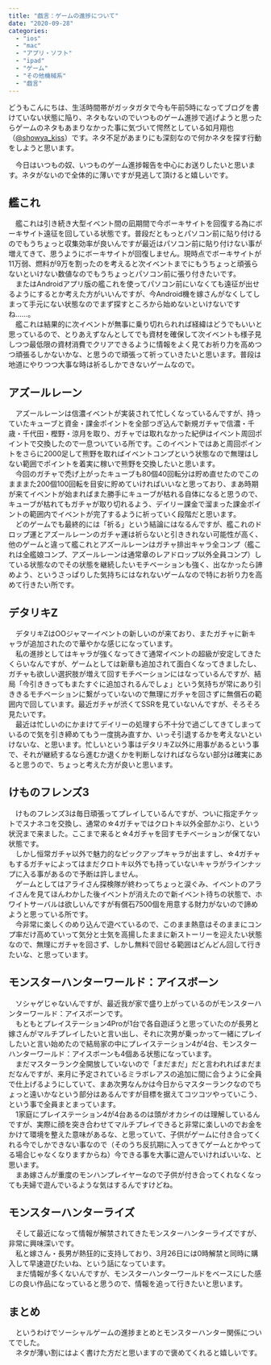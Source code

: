 ```yaml
---
title: "戯言：ゲームの進捗について"
date: "2020-09-28"
categories: 
  - "ios"
  - "mac"
  - "アプリ・ソフト"
  - "ipad"
  - "ゲーム"
  - "その他機械系"
  - "戯言"
---
```


どうもこんにちは、生活時間帯がガッタガタで今も午前5時になってブログを書けていない状態に陥り、ネタもないのでいつものゲーム進捗で逃げようと思ったらゲームのネタもあまりなかった事に気づいて愕然としている如月翔也（[@showya\_kiss](http://twitter.com/showya_kiss)）です。ネタ不足があまりにも深刻なので何かネタを探す行動をしようと思います。  
  
　今日はいつもの奴、いつものゲーム進捗報告を中心にお送りしたいと思います。ネタがないので全体的に薄いですが見逃して頂けると嬉しいです。  

## 艦これ

　艦これは引き続き大型イベント間の凪期間で今ボーキサイトを回復する為にボーキサイト遠征を回している状態です。普段だともっとパソコン前に貼り付けるのでもうちょっと収集効率が良いんですが最近はパソコン前に貼り付けない事が増えてきて、思うようにボーキサイトが回復しません。現時点でボーキサイトが11万弱、燃料が9万を割ったのを考えると次イベントまでにもうちょっと頑張らないといけない数値なのでもうちょっとパソコン前に張り付きたいです。  
　またはAndroidアプリ版の艦これを使ってパソコン前にいなくても遠征が出せるようにするとか考えた方がいいんですが、今Android機を嫁さんがなくしてしまって手元にない状態なのでまず探すところから始めないといけないですね……。  
　艦これは結果的に次イベントが無事に乗り切れられれば経緯はどうでもいいと思っているので、とりあえずなんとしてでも資材を確保して次イベントも様子見しつつ最低限の資材消費でクリアできるように情報をよく見てお祈り力を高めつつ頑張るしかないかな、と思うので頑張って祈っていきたいと思います。普段は地道にやりつつ大事な時は祈るしかできないゲームなので。  

## アズールレーン

　アズールレーンは信濃イベントが実装されて忙しくなっているんですが、持っていたキューブと資金・課金ポイントを全部つぎ込んで新規ガチャで信濃・千歳・千代田・樫野・涼月を取り、ガチャでは取れなかった紀伊はイベント周回ポイントで交換したので一息ついている所です。このイベントではあと周回ポイントをさらに2000足して熊野を取ればイベントコンプという状態なので無理はしない範囲でポイントを着実に稼いで熊野を交換したいと思います。  
　今回のガチャで禿げ上がったキューブも80個40回転分は貯め直せたのでこのまままた200個100回転を目安に貯めていければいいなと思っており、まあ時期が来てイベントが始まればまた勝手にキューブが枯れる自体になると思うので、キューブが枯れてもガチャが取り切れるよう、デイリー課金で溜まった課金ポイントの範囲内でイベントが完了するように祈っていく段階だと思います。  
　どのゲームでも最終的には「祈る」という結論にはなるんですが、艦これのドロップ運とアズールレーンのガチャ運は祈らないと引ききれない可能性が高く、他のゲームと違って艦これとアズールレーンはガチャ排出キャラ全コンプ（艦これは全艦娘コンプ、アズールレーンは通常章のレアドロップ以外全員コンプ）している状態なのでその状態を継続したいモチベーションも強く、出なかったら諦めよう、というさっぱりした気持ちにはなれないゲームなので特にお祈り力を高めて行きたい所です。  

## デタリキZ

　デタリキZはOOジャマーイベントの新しいのが来ており、またガチャに新キャラが追加されたので華やかな感じになっています。  
　私の進捗としてはキャラが強くなってきて通常イベントの超級が安定してきたくらいなんですが、ゲームとしては新章も追加されて面白くなってきましたし、ガチャも欲しい選択肢が増えて回すモチベーションにはなっているんですが、結局「今引ききってもまたすぐに追加されるんでしょ」という気持ちが常にあり引ききるモチベーションに繋がっていないので無理にガチャを回さずに無償石の範囲内で回しています。最近ガチャが渋くてSSRを見ていないんですが、そろそろ見たいです。  
　最近は忙しいのにかまけてデイリーの処理すら不十分で過ごしてきてしまっているので気を引き締めてもう一度挑み直すか、いっそ引退するかを考えないといけないな、と思います。忙しいという事はデタリキZ以外に用事があるという事で、それが継続するなら進むか退くかを判断しなければならない部分は確実にあると思うので、ちょっと考えた方が良いと思います。  

## けものフレンズ3

　けものフレンズ3は毎日頑張ってプレイしているんですが、ついに指定チケットでスナネコを交換し、通常の☆4ガチャではクロトキ以外全部かぶり、という状況まで来ました。ここまで来ると☆4ガチャを回すモチベーションが保てない状態です。  
　しかし恒常ガチャ以外で魅力的なピックアップキャラが出ますし、☆4ガチャもするガチャによってはまだクロトキ以外でも持っていないキャラがラインナップに入る事があるので予断は許しません。  
　ゲームとしてはアライさん探検隊が終わってちょっと涙ぐみ、イベントのアライさんを見てほんわかした後イベントが消えたので新イベント待ちの状態で、ホワイトサーバルは欲しいんですが有償石7500個を用意する財力がないので諦めようと思っている所です。  
　今非常に楽しくのめり込んで遊べているので、このまま熱意はそのままにコンプ率だけ高めていって気分と士気を高揚したままに新ストーリーを迎えたい状態なので、無理にガチャを回さず、しかし無料で回せる範囲はどんどん回して行きたいな、と思っています。  

## モンスターハンターワールド：アイスボーン

　ソシャゲじゃないんですが、最近我が家で盛り上がっているのがモンスターハンターワールド：アイスボーンです。  
　もともとプレイステーション4Proが1台で各自遊ぼうと思っていたのが長男と嫁さんがマルチプレイしたいと言い出し、それに次男が乗っかって一緒にプレイしたいと言い始めたので結局家の中にプレイステーション4が4台、モンスターハンターワールド：アイスボーンも4個ある状態になっています。  
　まだマスターランク全開放していないので「まだまだ」だと言われればまだまだなんですが、来月に予定されているミラボレアスの追加に間に合うように全員で仕上げるようにしていて、まあ次男なんかは今日からマスターランクなのでちょっと遠いかなという部分はあるんですが目標を据えてコツコツやっていこう、という事で全員まとまっています。  
　1家庭にプレイステーション4が4台あるのは頭がオカシイのは理解しているんですが、実際に顔を突き合わせてマルチプレイできると非常に楽しいのでお金をかけて環境を整えた意味があるな、と思っていて、子供がゲームに付き合ってくれる今でしかできない事なので（そのうち反抗期に入ってきてゲームとかやってる場合じゃなくなりますからね）今できる事を大事に遊んでいければいいな、と思います。  
　まあ嫁さんが重度のモンハンプレイヤーなので子供が付き合ってくれなくなっても夫婦で遊んでいるような気はするんですけどね。  

## モンスターハンターライズ

　そして最近になって情報が解禁されてきたモンスターハンターライズですが、非常に興味深いです。  
　私と嫁さん・長男が熱狂的に支持しており、3月26日には0時解禁と同時に購入して早速遊びたいね、という話になっています。  
　まだ情報が多くないんですが、モンスターハンターワールドをベースにした感じの良い作品になっていると思うので、情報を追って行きたいと思います。  

## まとめ

　というわけでソーシャルゲームの進捗まとめとモンスターハンター関係についてでした。  
　ネタが薄い割にはよく書けた方だと思いますので褒めてくれると嬉しいです。
